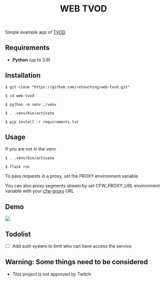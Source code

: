 <div>
    <h1 align="center">WEB TVOD</h1>
</div>

<br>

Simple example app of [TVOD](https://github.com/retouching/tvod)

<h2>Requirements</h2>

- **Python** (up to 3.9)

<h2>Installation</h2>

```shell
$ git clone "https://github.com/retouching/web-tvod.git"
```

```shell
$ cd web-tvod
```

```shell
$ python -m venv ./venv 
```

```shell
$ . .venv/bin/activate
```

```shell
$ pip install -r requirements.txt
```

<h2>Usage</h2>

If you are not in the venv
```shell
$ . .venv/bin/activate
```

```shell
$ flask run
```

To pass requests in a proxy, set the PROXY environment variable

You can also proxy segments stream by set CFW_PROXY_URL environment variable with your [cfw-proxy](https://github.com/retouching/cfw-proxy) URL

<h2>Demo</h2>

![](./.github/assets/example.gif)

<h2>Todolist</h2>

- [ ] Add auth system to limit who can have access the service

<h2>Warning: Some things need to be considered</h2>

 - This project is not approved by Twitch
